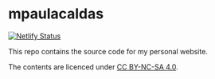 # mpaulacaldas

[![Netlify Status](https://api.netlify.com/api/v1/badges/651de168-1bd3-4cf7-85be-f42f21554832/deploy-status)](https://app.netlify.com/sites/mpaulacaldas/deploys)

This repo contains the source code for my personal website.

The contents are licenced under [CC BY-NC-SA 4.0](https://creativecommons.org/licenses/by-nc-sa/4.0/).
